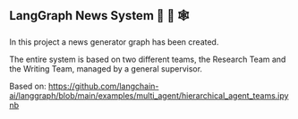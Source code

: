 ## LangGraph News System 📰  🦜 🕸️ 

In this project a news generator graph has been created. 

The entire system is based on two different teams, the Research Team and the Writing Team, managed by a general supervisor. 

Based on: https://github.com/langchain-ai/langgraph/blob/main/examples/multi_agent/hierarchical_agent_teams.ipynb
